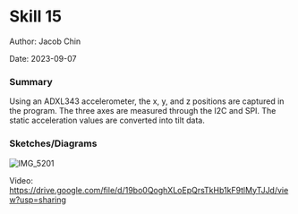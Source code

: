 #  Skill 15

Author: Jacob Chin

Date: 2023-09-07


### Summary
Using an ADXL343 accelerometer, the x, y, and z positions are captured in the program. The three axes are measured through the I2C and SPI. The static acceleration values are converted into tilt data.

### Sketches/Diagrams
![IMG_5201](https://github.com/BU-EC444/Chin-Jacob/assets/108195485/729072c5-fa56-4094-b40b-ce5c4b376487)

Video: https://drive.google.com/file/d/19bo0QoghXLoEpQrsTkHb1kF9tlMyTJJd/view?usp=sharing
